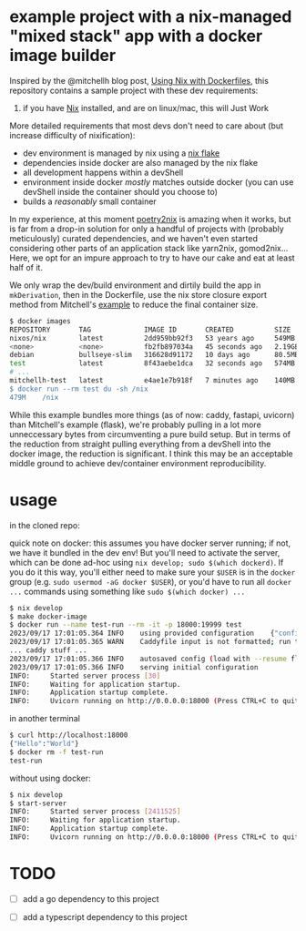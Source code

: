 # example project with a nix-managed "mixed stack" app with a docker image builder

Inspired by the @mitchellh blog post, [Using Nix with Dockerfiles](https://mitchellh.com/writing/nix-with-dockerfiles), this repository contains a sample project with these dev requirements:

1. if you have [Nix](https://nixos.org/) installed, and are on linux/mac, this will Just Work

More detailed requirements that most devs don't need to care about (but increase difficulty of nixification):

- dev environment is managed by nix using a [nix flake](https://nixos.org/manual/nix/stable/command-ref/new-cli/nix3-flake.html)
- dependencies inside docker are also managed by the nix flake
- all development happens within a devShell
- environment inside docker _mostly_ matches outside docker (you can use devShell inside the container should you choose to)
- builds a _reasonably_ small container

In my experience, at this moment [poetry2nix](https://github.com/nix-community/poetry2nix) is amazing when it works, but is far from a drop-in solution for only a handful of projects with (probably meticulously) curated dependencies, and we haven't even started considering other parts of an application stack like yarn2nix, gomod2nix...  Here, we opt for an impure approach to try to have our cake and eat at least half of it.

We only wrap the dev/build environment and dirtily build the app in `mkDerivation`, then in the Dockerfile, use the nix store closure export method from Mitchell's [example](https://github.com/mitchellh/flask-nix-example) to reduce the final container size.


```sh
$ docker images
REPOSITORY       TAG             IMAGE ID       CREATED          SIZE
nixos/nix        latest          2dd959bb92f3   53 years ago     549MB   <-- build image
<none>           <none>          fb2fb897034a   45 seconds ago   2.19GB  <-- interim image
debian           bullseye-slim   316628d91172   10 days ago      80.5MB  <-- final base image
test             latest          8f43aebe1dca   32 seconds ago   574MB   <-- final completed image
# ...
mitchellh-test   latest          e4ae1e7b918f   7 minutes ago    140MB   <-- mitchellh's example
$ docker run --rm test du -sh /nix
479M	/nix
```

While this example bundles more things (as of now: caddy, fastapi, uvicorn) than Mitchell's example (flask), we're probably pulling in a lot more unneccessary bytes from circumventing a pure build setup. But in terms of the reduction from straight pulling everything from a devShell into the docker image, the reduction is significant. I think this may be an acceptable middle ground to achieve dev/container environment reproducibility.

# usage

in the cloned repo:

quick note on docker: this assumes you have docker server running; if not, we have it bundled in the dev env! But you'll need to activate the server, which can be done ad-hoc using `nix develop; sudo $(which dockerd)`. If you do it this way, you'll either need to make sure your `$USER` is in the `docker` group (e.g. `sudo usermod -aG docker $USER`), or you'd have to run all `docker ...` commands using something like `sudo $(which docker) ...`

```sh
$ nix develop
$ make docker-image
$ docker run --name test-run --rm -it -p 18000:19999 test
2023/09/17 17:01:05.364	INFO	using provided configuration	{"config_file": "/app/src/Caddyfile", "config_adapter": ""}
2023/09/17 17:01:05.365	WARN	Caddyfile input is not formatted; run the 'caddy fmt' command to fix inconsistencies	{"adapter": "caddyfile", "file": "/app/src/Caddyfile", "line": 2}
... caddy stuff ...
2023/09/17 17:01:05.366	INFO	autosaved config (load with --resume flag)	{"file": "/root/.config/caddy/autosave.json"}
2023/09/17 17:01:05.366	INFO	serving initial configuration
INFO:     Started server process [30]
INFO:     Waiting for application startup.
INFO:     Application startup complete.
INFO:     Uvicorn running on http://0.0.0.0:18000 (Press CTRL+C to quit)
```


in another terminal

```sh
$ curl http://localhost:18000
{"Hello":"World"}
$ docker rm -f test-run
test-run
```

without using docker:

```sh
$ nix develop
$ start-server
INFO:     Started server process [2411525]
INFO:     Waiting for application startup.
INFO:     Application startup complete.
INFO:     Uvicorn running on http://0.0.0.0:18000 (Press CTRL+C to quit)
```

# TODO

- [ ] add a go dependency to this project
- [ ] add a typescript dependency to this project

